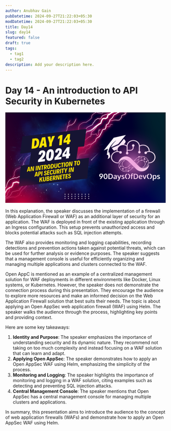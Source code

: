 ```yaml
---
author: Anubhav Gain
pubDatetime: 2024-09-27T21:22:03+05:30
modDatetime: 2024-09-27T21:22:03+05:30
title: Day14
slug: day14
featured: false
draft: true
tags:
  - tag1
  - tag2
description: Add your description here.
---
```


# Day 14 - An introduction to API Security in Kubernetes

[![Watch the video](thumbnails/day14.png)](https://www.youtube.com/watch?v=gJ4Gb4qMLbA)

In this explanation, the speaker discusses the implementation of a firewall (Web Application Firewall or WAF) as an additional layer of security for an application. The WAF is deployed in front of the existing application through an Ingress configuration. This setup prevents unauthorized access and blocks potential attacks such as SQL injection attempts.

The WAF also provides monitoring and logging capabilities, recording detections and prevention actions taken against potential threats, which can be used for further analysis or evidence purposes. The speaker suggests that a management console is useful for efficiently organizing and managing multiple applications and clusters connected to the WAF.

Open AppC is mentioned as an example of a centralized management solution for WAF deployments in different environments like Docker, Linux systems, or Kubernetes. However, the speaker does not demonstrate the connection process during this presentation. They encourage the audience to explore more resources and make an informed decision on the Web Application Firewall solution that best suits their needs.
The topic is about applying an Open AppSec web application firewall (WAF) using Helm. The speaker walks the audience through the process, highlighting key points and providing context.

Here are some key takeaways:

1. **Identity and Purpose**: The speaker emphasizes the importance of understanding security and its dynamic nature. They recommend not taking on too much complexity and instead focusing on a WAF solution that can learn and adapt.
2. **Applying Open AppSec**: The speaker demonstrates how to apply an Open AppSec WAF using Helm, emphasizing the simplicity of the process.
3. **Monitoring and Logging**: The speaker highlights the importance of monitoring and logging in a WAF solution, citing examples such as detecting and preventing SQL injection attacks.
4. **Central Management Console**: The speaker mentions that Open AppSec has a central management console for managing multiple clusters and applications.

In summary, this presentation aims to introduce the audience to the concept of web application firewalls (WAFs) and demonstrate how to apply an Open AppSec WAF using Helm.
